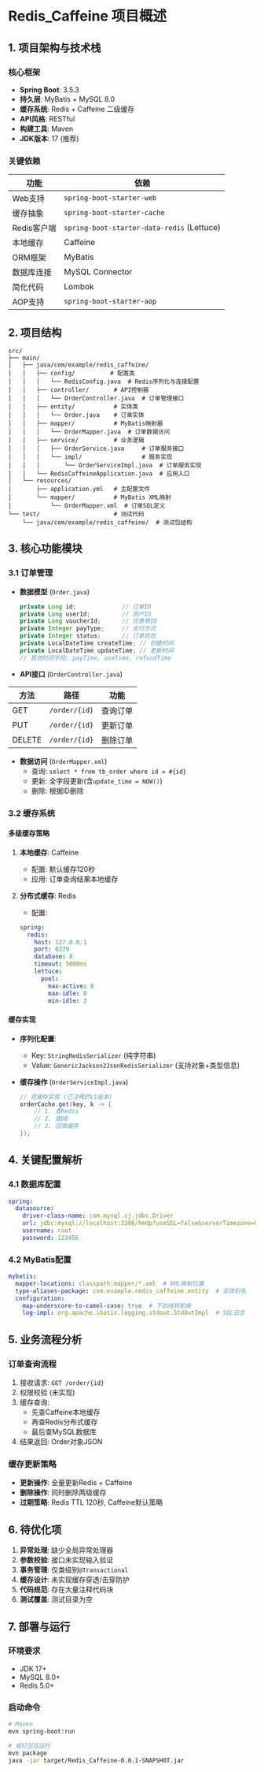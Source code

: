 # Redis_Caffeine 项目概述

## 1. 项目架构与技术栈
### 核心框架
- **Spring Boot**: 3.5.3
- **持久层**: MyBatis + MySQL 8.0
- **缓存系统**: Redis + Caffeine 二级缓存
- **API风格**: RESTful
- **构建工具**: Maven
- **JDK版本**: 17 (推荐)

### 关键依赖
| 功能 | 依赖 |
|------|------|
| Web支持 | `spring-boot-starter-web` |
| 缓存抽象 | `spring-boot-starter-cache` |
| Redis客户端 | `spring-boot-starter-data-redis` (Lettuce) |
| 本地缓存 | Caffeine |
| ORM框架 | MyBatis |
| 数据库连接 | MySQL Connector |
| 简化代码 | Lombok |
| AOP支持 | `spring-boot-starter-aop` |

## 2. 项目结构
```
src/
├── main/
│   ├── java/com/example/redis_caffeine/
│   │   ├── config/          # 配置类
│   │   │   └── RedisConfig.java  # Redis序列化与连接配置
│   │   ├── controller/       # API控制器
│   │   │   └── OrderController.java  # 订单管理接口
│   │   ├── entity/           # 实体类
│   │   │   └── Order.java    # 订单实体
│   │   ├── mapper/           # MyBatis映射器
│   │   │   └── OrderMapper.java  # 订单数据访问
│   │   ├── service/          # 业务逻辑
│   │   │   ├── OrderService.java     # 订单服务接口
│   │   │   └── impl/                 # 服务实现
│   │   │       └── OrderServiceImpl.java  # 订单服务实现
│   │   └── RedisCaffeineApplication.java  # 应用入口
│   └── resources/
│       ├── application.yml   # 主配置文件
│       └── mapper/           # MyBatis XML映射
│           └── OrderMapper.xml  # 订单SQL定义
└── test/                     # 测试代码
    └── java/com/example/redis_caffeine/  # 测试包结构
```

## 3. 核心功能模块
### 3.1 订单管理
- **数据模型** (`Order.java`)
  ```java
  private Long id;             // 订单ID
  private Long userId;         // 用户ID
  private Long voucherId;      // 优惠券ID
  private Integer payType;     // 支付方式
  private Integer status;      // 订单状态
  private LocalDateTime createTime; // 创建时间
  private LocalDateTime updateTime; // 更新时间
  // 其他时间字段: payTime, useTime, refundTime
  ```

- **API接口** (`OrderController.java`)
 
| 方法   | 路径          | 功能     |
|--------|---------------|----------|
| GET    | `/order/{id}` | 查询订单 |
| PUT    | `/order/{id}` | 更新订单 |
| DELETE | `/order/{id}` | 删除订单 |

- **数据访问** (`OrderMapper.xml`)
  - 查询: `select * from tb_order where id = #{id}`
  - 更新: 全字段更新(含`update_time = NOW()`)
  - 删除: 根据ID删除

### 3.2 缓存系统
#### 多级缓存策略
1. **本地缓存**: Caffeine
   - 配置: 默认缓存120秒
   - 应用: 订单查询结果本地缓存

2. **分布式缓存**: Redis
   - 配置: <mcfile name="application.yml" path="d:/JavaCode/Redis_Caffeine/src/main/resources/application.yml"></mcfile>
   ```yaml
   spring:
     redis:
       host: 127.0.0.1
       port: 6379
       database: 8
       timeout: 5000ms
       lettuce:
         pool:
           max-active: 8
           max-idle: 8
           min-idle: 2
   ```

#### 缓存实现
- **序列化配置**: <mcsymbol name="redisTemplate" filename="RedisConfig.java" path="d:/JavaCode/Redis_Caffeine/src/main/java/com/example/redis_caffeine/config/RedisConfig.java" startline="18" type="function"></mcsymbol>
  - Key: `StringRedisSerializer` (纯字符串)
  - Value: `GenericJackson2JsonRedisSerializer` (支持对象+类型信息)

- **缓存操作** (`OrderServiceImpl.java`)
  ```java
  // 双缓存实现 (已注释的V1版本)
  orderCache.get(key, k -> {
      // 1. 查Redis
      // 2. 查DB
      // 3. 回填缓存
  });
  ```

## 4. 关键配置解析
### 4.1 数据库配置
```yaml
spring:
  datasource:
    driver-class-name: com.mysql.cj.jdbc.Driver
    url: jdbc:mysql://localhost:3306/hmdp?useSSL=false&serverTimezone=UTC
    username: root
    password: 123456
```

### 4.2 MyBatis配置
```yaml
mybatis:
  mapper-locations: classpath:mapper/*.xml  # XML映射位置
  type-aliases-package: com.example.redis_caffeine.entity  # 实体别名
  configuration:
    map-underscore-to-camel-case: true  # 下划线转驼峰
    log-impl: org.apache.ibatis.logging.stdout.StdOutImpl  # SQL日志
```

## 5. 业务流程分析
### 订单查询流程
1. 接收请求: `GET /order/{id}`
2. 权限校验 (未实现)
3. 缓存查询:
   - 先查Caffeine本地缓存
   - 再查Redis分布式缓存
   - 最后查MySQL数据库
4. 结果返回: Order对象JSON

### 缓存更新策略
- **更新操作**: 全量更新Redis + Caffeine
- **删除操作**: 同时删除两级缓存
- **过期策略**: Redis TTL 120秒, Caffeine默认策略

## 6. 待优化项
1. **异常处理**: 缺少全局异常处理器
2. **参数校验**: 接口未实现输入验证
3. **事务管理**: 仅类级别`@Transactional`
4. **缓存设计**: 未实现缓存穿透/击穿防护
5. **代码规范**: 存在大量注释代码块
6. **测试覆盖**: 测试目录为空

## 7. 部署与运行
### 环境要求
- JDK 17+
- MySQL 8.0+
- Redis 5.0+

### 启动命令
```bash
# Maven
mvn spring-boot:run

# 或打包后运行
mvn package
java -jar target/Redis_Caffeine-0.0.1-SNAPSHOT.jar
```
        

